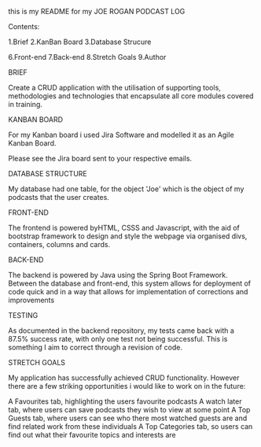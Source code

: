 this is my README for my JOE ROGAN PODCAST LOG

Contents:

1.Brief
2.KanBan Board
3.Database Strucure

6.Front-end
7.Back-end
8.Stretch Goals
9.Author

BRIEF

Create a CRUD application with the utilisation of supporting tools, 
methodologies and technologies that encapsulate all core modules covered in training.

KANBAN BOARD

For my Kanban board i used Jira Software and modelled it as an Agile Kanban Board.

Please see the Jira board sent to your respective emails.

DATABASE STRUCTURE

My database had one table, for the object 'Joe' which is the object of my podcasts that the user creates.

FRONT-END

The frontend is powered byHTML, CSSS and Javascript, with the aid of bootstrap framework to design and style the webpage via organised
divs, containers, columns and cards.

BACK-END

The backend is powered by Java using the Spring Boot Framework. Between the database and front-end, this system allows for deployment 
of code quick and in a way that allows for implementation of corrections and improvements

TESTING

As documented in the backend repository, my tests came back with a 87.5% success rate, with only one test not being successful. 
This is something I aim to correct through a revision of code.

STRETCH GOALS

My application has successfully achieved CRUD functionality. However there are a few striking opportunities i would like to work on in the future:

A Favourites tab, highlighting the users favourite podcasts
A watch later tab, where users can save podcasts they wish to view at some point
A Top Guests tab, where users can see who there most watched guests are and find related work from these individuals
A Top Categories tab, so users can find out what their favourite topics and interests are




